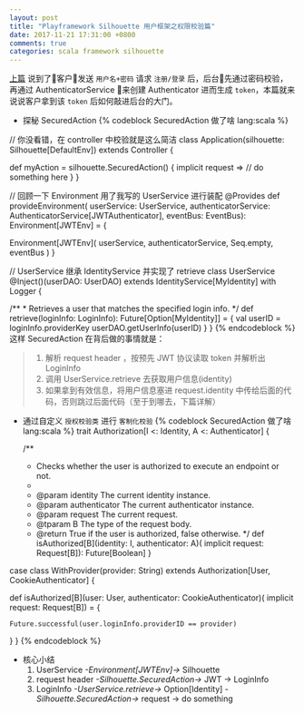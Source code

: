 ```yaml
---
layout: post
title: "Playframework Silhouette 用户框架之权限校验篇"
date: 2017-11-21 17:31:00 +0800
comments: true
categories: scala framework silhouette
---
```


[上篇](http://kdleong.com/blog/2017/11/21/silhouette1/) 说到了客户发送 `用户名+密码` 请求 `注册/登录` 后，后台先通过密码校验，再通过 AuthenticatorService 来创建 Authenticator 进而生成 `token`，本篇就来说说客户拿到该 `token` 后如何敲进后台的大门。
<!-- more -->
* 探秘 SecuredAction
{% codeblock SecuredAction 做了啥 lang:scala %}

// 你没看错，在 controller 中校验就是这么简洁
class Application(silhouette: Silhouette[DefaultEnv]) extends Controller {

  def myAction = silhouette.SecuredAction() { implicit request =>
    // do something here
  }
}

// 回顾一下 Environment 用了我写的 UserService 进行装配
@Provides
def provideEnvironment(
  userService: UserService,
  authenticatorService: AuthenticatorService[JWTAuthenticator],
  eventBus: EventBus): Environment[JWTEnv] = {

  Environment[JWTEnv](
    userService,
    authenticatorService,
    Seq.empty,
    eventBus
  )
}

// UserService 继承 IdentityService 并实现了 retrieve
class UserService @Inject()(userDAO: UserDAO) extends
  IdentityService[MyIdentity] with Logger {

  /**
    * Retrieves a user that matches the specified login info.
    */
  def retrieve(loginInfo: LoginInfo): Future[Option[MyIdentity]] = {
    val userID = loginInfo.providerKey
    userDAO.getUserInfo(userID)
  }
}
{% endcodeblock %}
  这样 SecuredAction 在背后做的事情就是：
> 1. 解析 request header ，按预先 JWT 协议读取 token 并解析出 LoginInfo
> 2. 调用 UserService.retrieve 去获取用户信息(identity)
> 3. 如果拿到有效信息，将用户信息塞进 request.identity 中传给后面的代码，否则跳过后面代码（至于到哪去，下篇详解）

* 通过自定义 `授权校验类` 进行 `客制化校验`
{% codeblock SecuredAction 做了啥 lang:scala %}
trait Authorization[I <: Identity, A <: Authenticator] {

  /**
   * Checks whether the user is authorized to execute an endpoint or not.
   *
   * @param identity The current identity instance.
   * @param authenticator The current authenticator instance.
   * @param request The current request.
   * @tparam B The type of the request body.
   * @return True if the user is authorized, false otherwise.
   */
  def isAuthorized[B](identity: I, authenticator: A)(
    implicit request: Request[B]): Future[Boolean]
}

case class WithProvider(provider: String) extends Authorization[User, CookieAuthenticator] {
  
  def isAuthorized[B](user: User, authenticator: CookieAuthenticator)(
    implicit request: Request[B]) = {
    
    Future.successful(user.loginInfo.providerID == provider)
  }
}
{% endcodeblock %}

* 核心小结
  1. UserService _-Environment[JWTEnv]->_ Silhouette
  2. request header _-Silhouette.SecuredAction->_ JWT -> LoginInfo
  3. LoginInfo _-UserService.retrieve->_ Option[Identity] _-Silhouette.SecuredAction->_ request -> do something